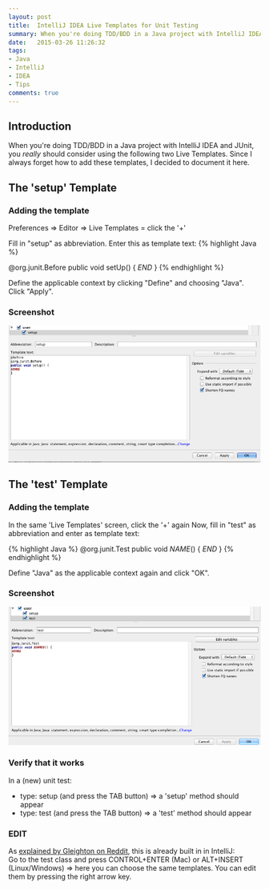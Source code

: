 ```yaml
---
layout: post
title:  IntelliJ IDEA Live Templates for Unit Testing
summary: When you're doing TDD/BDD in a Java project with IntelliJ IDEA and JUnit, you really should consider using the following two Live Templates.
date:   2015-03-26 11:26:32
tags:
- Java
- IntelliJ
- IDEA
- Tips
comments: true
---
```


## Introduction
When you're doing TDD/BDD in a Java project with IntelliJ IDEA and JUnit, you _really_ should consider using the following two Live Templates.
Since I always forget how to add these templates, I decided to document it here.

## The 'setup' Template

### Adding the template
Preferences => Editor => Live Templates = click the '+'

Fill in "setup" as abbreviation. Enter this as template text:
{% highlight Java %}

@org.junit.Before
public void setUp() {
$END$
}
{% endhighlight %}

Define the applicable context by clicking "Define" and choosing "Java". Click "Apply".

### Screenshot
![The setup template](/public/images/posts/intellij_idea_live_templates_for_unit_testing/setup.png)


## The 'test' Template

### Adding the template
In the same 'Live Templates' screen, click the '+' again
Now, fill in "test" as abbreviation and enter as template text:

{% highlight Java %}
@org.junit.Test
public void $NAME$() {
$END$
}
{% endhighlight %}

Define "Java" as the applicable context again and click "OK".

### Screenshot
![The test template](/public/images/posts/intellij_idea_live_templates_for_unit_testing/test.png)

### Verify that it works
In a (new) unit test:

* type: setup (and press the TAB button) => a 'setup' method should appear
* type: test (and press the TAB button) => a 'test' method should appear

### EDIT

As [explained by Gleighton on Reddit](http://www.reddit.com/r/java/comments/30czqa/intellij_idea_live_templates_for_unit_testing/cpra2z2), this is already built in in IntelliJ:<br />
Go to the test class and press CONTROL+ENTER (Mac) or ALT+INSERT (Linux/Windows) => here you can choose the same templates. You can edit them by pressing the right arrow key.